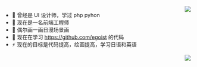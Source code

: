 <img align="right" src="https://github-readme-stats.vercel.app/api?username=Carrie999&show_icons=true&icon_color=CE1D2D&text_color=718096&bg_color=ffffff&hide_title=true" />


- 🔭 曾经是 UI 设计师，学过 php pyhon
- 🌱 现在是一名前端工程师
- 👯 偶尔画一画日漫场景画
- 🤔 现在在学习 https://github.com/egoist 的代码
- ⚡  现在的目标是代码提高，绘画提高，学习日语和英语



<img align="right" src="https://github-readme-stats.cong.moe/api/top-langs/?username=Carrie999&hide=css" />
